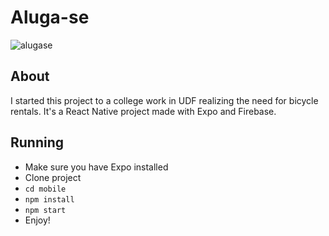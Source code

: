 # Aluga-se
![alugase](https://user-images.githubusercontent.com/39389740/100573811-6cc22980-32b7-11eb-8b7e-05f40f433e4f.png)

## About
I started this project to a college work in UDF realizing the need for bicycle rentals. It's a React Native project made with Expo and Firebase.

## Running
- Make sure you have Expo installed
- Clone project
- `cd mobile`
- `npm install`
- `npm start`
- Enjoy!
